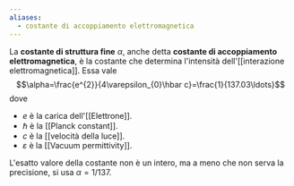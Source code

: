 ```yaml
---
aliases:
  - costante di accoppiamento elettromagnetica
---
```

La **costante di struttura fine** $\alpha$, anche detta **costante di accoppiamento elettromagnetica**, è la costante che determina l'intensità dell'[[interazione elettromagnetica]]. Essa vale
$$\alpha=\frac{e^{2}}{4\varepsilon_{0}\hbar c}=\frac{1}{137.03\ldots}$$
dove
- $e$ è la carica dell'[[Elettrone]].
- $\hbar$ è la [[Planck constant]].
- $c$ è la [[velocità della luce]].
- $\varepsilon$ è la [[Vacuum permittivity]].

L'esatto valore della costante non è un intero, ma a meno che non serva la precisione, si usa $\alpha=1/137$.